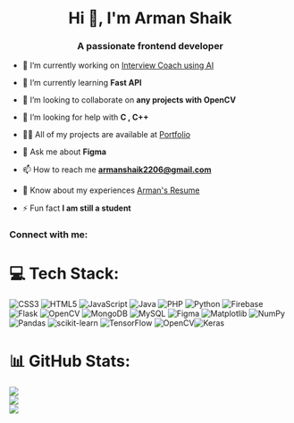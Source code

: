 <h1 align="center">Hi 👋, I'm Arman Shaik</h1>
<h3 align="center">A passionate frontend developer</h3>

- 🔭 I’m currently working on [Interview Coach using AI]()

- 🌱 I’m currently learning **Fast API**

- 👯 I’m looking to collaborate on **any projects with OpenCV**

- 🤝 I’m looking for help with **C , C++**

- 👨‍💻 All of my projects are available at [Portfolio](https://armanshaikportfolio.framer.website/)

- 💬 Ask me about **Figma**

- 📫 How to reach me **armanshaik2206@gmail.com**

- 📄 Know about my experiences [Arman's Resume](https://drive.google.com/file/d/1IePUDFTG_jhzF7iGPm6OBy7qx5iIxL1x/view?usp=sharing)

- ⚡ Fun fact **I am still a student**

<h3 align="left">Connect with me:</h3>
<p align="left">
</p>


# 💻 Tech Stack:
![CSS3](https://img.shields.io/badge/css3-%231572B6.svg?style=for-the-badge&logo=css3&logoColor=white) ![HTML5](https://img.shields.io/badge/html5-%23E34F26.svg?style=for-the-badge&logo=html5&logoColor=white) ![JavaScript](https://img.shields.io/badge/javascript-%23323330.svg?style=for-the-badge&logo=javascript&logoColor=%23F7DF1E) ![Java](https://img.shields.io/badge/java-%23ED8B00.svg?style=for-the-badge&logo=openjdk&logoColor=white) ![PHP](https://img.shields.io/badge/php-%23777BB4.svg?style=for-the-badge&logo=php&logoColor=white) ![Python](https://img.shields.io/badge/python-3670A0?style=for-the-badge&logo=python&logoColor=ffdd54) ![Firebase](https://img.shields.io/badge/firebase-%23039BE5.svg?style=for-the-badge&logo=firebase) ![Flask](https://img.shields.io/badge/flask-%23000.svg?style=for-the-badge&logo=flask&logoColor=white) ![OpenCV](https://img.shields.io/badge/opencv-%23white.svg?style=for-the-badge&logo=opencv&logoColor=white) ![MongoDB](https://img.shields.io/badge/MongoDB-%234ea94b.svg?style=for-the-badge&logo=mongodb&logoColor=white) ![MySQL](https://img.shields.io/badge/mysql-4479A1.svg?style=for-the-badge&logo=mysql&logoColor=white) ![Figma](https://img.shields.io/badge/figma-%23F24E1E.svg?style=for-the-badge&logo=figma&logoColor=white) ![Matplotlib](https://img.shields.io/badge/Matplotlib-%23ffffff.svg?style=for-the-badge&logo=Matplotlib&logoColor=black) ![NumPy](https://img.shields.io/badge/numpy-%23013243.svg?style=for-the-badge&logo=numpy&logoColor=white) ![Pandas](https://img.shields.io/badge/pandas-%23150458.svg?style=for-the-badge&logo=pandas&logoColor=white) ![scikit-learn](https://img.shields.io/badge/scikit--learn-%23F7931E.svg?style=for-the-badge&logo=scikit-learn&logoColor=white) ![TensorFlow](https://img.shields.io/badge/TensorFlow-%23FF6F00.svg?style=for-the-badge&logo=TensorFlow&logoColor=white) ![OpenCV](https://img.shields.io/badge/opencv-%23white.svg?style=for-the-badge&logo=opencv&logoColor=white)![Keras](https://img.shields.io/badge/Keras-%23D00000.svg?style=for-the-badge&logo=Keras&logoColor=white)
# 📊 GitHub Stats:
![](https://github-readme-stats.vercel.app/api?username=ArmanShaik08&theme=tokyonight&hide_border=false&include_all_commits=true&count_private=true)<br/>
![](https://nirzak-streak-stats.vercel.app/?user=ArmanShaik08&theme=tokyonight&hide_border=false)<br/>
![](https://github-readme-stats.vercel.app/api/top-langs/?username=ArmanShaik08&theme=tokyonight&hide_border=false&include_all_commits=true&count_private=true&layout=compact)

</a> </p>




